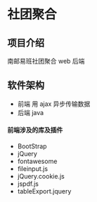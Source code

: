 # 社团聚合

## 项目介绍

南邮易班社团聚合 web 后端

## 软件架构

- 前端 用 ajax 异步传输数据
- 后端 java

#### 前端涉及的库及插件

- BootStrap
- jQuery
- fontawesome
- fileinput.js
- jQuery.cookie.js
- jspdf.js
- tableExport.jquery
